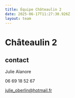 ```yaml
---
title: Équipe Châteaulin 2
date: 2025-06-17T11:27:30.926Z
layout: team
---
```


# Châteaulin 2



## contact 

Julie Alanore

06 69 18 52 67

julie_oberlin@hotmail.fr

